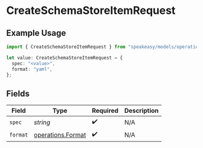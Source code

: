 # CreateSchemaStoreItemRequest

## Example Usage

```typescript
import { CreateSchemaStoreItemRequest } from "speakeasy/models/operations";

let value: CreateSchemaStoreItemRequest = {
  spec: "<value>",
  format: "yaml",
};
```

## Fields

| Field                                                  | Type                                                   | Required                                               | Description                                            |
| ------------------------------------------------------ | ------------------------------------------------------ | ------------------------------------------------------ | ------------------------------------------------------ |
| `spec`                                                 | *string*                                               | :heavy_check_mark:                                     | N/A                                                    |
| `format`                                               | [operations.Format](../../models/operations/format.md) | :heavy_check_mark:                                     | N/A                                                    |